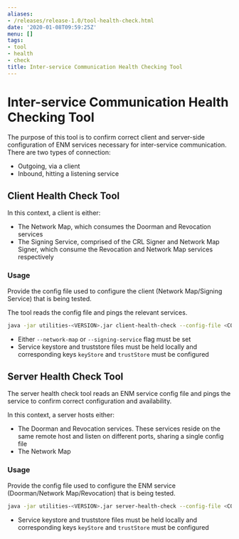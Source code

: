 ```yaml
---
aliases:
- /releases/release-1.0/tool-health-check.html
date: '2020-01-08T09:59:25Z'
menu: []
tags:
- tool
- health
- check
title: Inter-service Communication Health Checking Tool
---
```



# Inter-service Communication Health Checking Tool

The purpose of this tool is to confirm correct client and server-side configuration of ENM services necessary for
inter-service communication. There are two types of connection:


* Outgoing, via a client
* Inbound, hitting a listening service


## Client Health Check Tool

In this context, a client is either:


* The Network Map, which consumes the Doorman and Revocation services
* The Signing Service, comprised of the CRL Signer and Network Map Signer, which consume the Revocation and Network Map services respectively


### Usage

Provide the config file used to configure the client (Network Map/Signing Service) that is being tested.

The tool reads the config file and pings the relevant services.

```bash
java -jar utilities-<VERSION>.jar client-health-check --config-file <CONFIG_FILE>
```


* Either `--network-map` or `--signing-service` flag must be set
* Service keystore and truststore files must be held locally and corresponding keys `keyStore` and `trustStore` must be configured


## Server Health Check Tool

The server health check tool reads an ENM service config file and pings the service to confirm correct configuration and availability.

In this context, a server hosts either:


* The Doorman and Revocation services. These services reside on the same remote host and listen on different ports, sharing a single config file
* The Network Map


### Usage

Provide the config file used to configure the ENM service (Doorman/Network Map/Revocation) that is being tested.

```bash
java -jar utilities-<VERSION>.jar server-health-check --config-file <CONFIG_FILE>
```


* Service keystore and truststore files must be held locally and corresponding keys `keyStore` and `trustStore` must be configured

